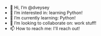 - 👋 Hi, I’m @dveysey
- 👀 I’m interested in: learning Python!
- 🌱 I’m currently learning: Python!
- 💞️ I’m looking to collaborate on: work stuff!
- 📫 How to reach me: I'll reach out!

<!---
dveysey/dveysey is a ✨ special ✨ repository because its `README.md` (this file) appears on your GitHub profile.
You can click the Preview link to take a look at your changes.
--->
